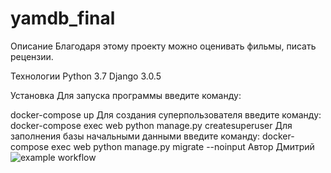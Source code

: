 # yamdb_final
Описание
Благодаря этому проекту можно оценивать фильмы, писать рецензии.

Технологии
Python 3.7 Django 3.0.5

Установка
Для запуска программы введите команду:

docker-compose up Для создания суперпользователя введите команду:
docker-compose exec web python manage.py createsuperuser Для заполнения базы начальными данными введите команду:
docker-compose exec web python manage.py migrate --noinput
Автор
Дмитрий
![example workflow](https://github.com/TrueDi1905/yamdb_final/actions/workflows/main.yml/badge.svg)
